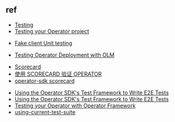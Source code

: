 ## ref
+ [Testing](https://sdk.operatorframework.io/docs/contribution-guidelines/testing/)
+ [Testing your Operator project](https://sdk.operatorframework.io/docs/building-operators/golang/testing/) 
<!-- ut -->
+ [Fake client Unit testing](https://github.com/operator-framework/operator-sdk/blob/8fb5317317d58a46eb28ca11cdf3e0ba2eb39c93/doc/user/unit-testing.md)
<!-- other -->
+ [Testing Operator Deployment with OLM](https://sdk.operatorframework.io/docs/olm-integration/testing-deployment/#operator-sdk-runcleanup-packagemanifests-command-overview)

<!-- Scorecard -->
+ [Scorecard](https://sdk.operatorframework.io/docs/advanced-topics/scorecard/scorecard/)
+ [使用 SCORECARD 验证 OPERATOR](https://access.redhat.com/documentation/zh-cn/openshift_container_platform/4.5/html/operators/osdk-scorecard)
+ [operator-sdk scorecard](https://github.com/operator-framework/operator-sdk/blob/v0.16.x/doc/test-framework/scorecard.md#config-file)

<!-- e2e-->
+ [Using the Operator SDK's Test Framework to Write E2E Tests](https://github.com/operator-framework/operator-sdk/blob/2f772d1dc2340dd19bdc3ec8c2dc9f0f77cc8297/doc/test-framework/writing-e2e-tests.md)
+ [Using the Operator SDK's Test Framework to Write E2E Tests](https://github.com/operator-framework/operator-sdk/blob/v0.16.x/doc/test-framework/writing-e2e-tests.md)
+ [Testing your Operator with Operator Framework](https://github.com/operator-framework/community-operators/blob/master/docs/testing-operators.md) 
+ [using-current-test-suite](https://github.com/operator-framework/community-operators/blob/master/docs/using-current-test-suite.md)
